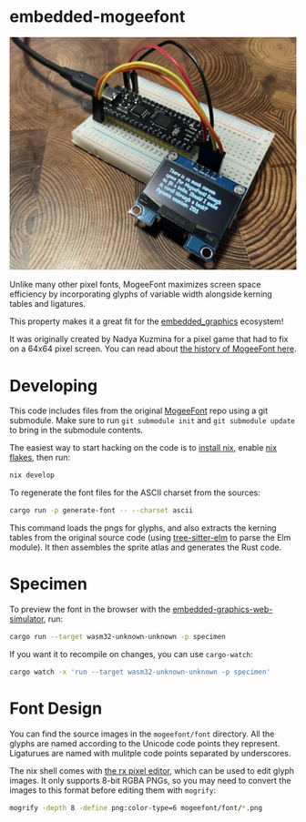 # embedded-mogeefont

![MogeeFont](mogeefont.jpg)

Unlike many other pixel fonts, MogeeFont maximizes screen space efficiency by incorporating glyphs of variable width alongside kerning tables and ligatures.

This property makes it a great fit for the [embedded_graphics](https://github.com/embedded-graphics/embedded-graphics) ecosystem!

It was originally created by Nadya Kuzmina for a pixel game that had to fix on a 64x64 pixel screen. You can read about [the history of MogeeFont here](https://nadyakuzmina.com/story-of-mogeefont.html).

# Developing

This code includes files from the original [MogeeFont](https://github.com/kuzminadya/mogeefont) repo using a git submodule. Make sure to run `git submodule init` and `git submodule update` to bring in the submodule contents.

The easiest way to start hacking on the code is to [install nix](https://nixos.org/download/#download-nix), enable [nix flakes](https://wiki.nixos.org/wiki/Flakes), then run:

```sh
nix develop
```

To regenerate the font files for the ASCII charset from the sources:

```sh
cargo run -p generate-font -- --charset ascii
```

This command loads the pngs for glyphs, and also extracts the kerning tables from the original source code (using [tree-sitter-elm](https://github.com/elm-tooling/tree-sitter-elm) to parse the Elm module). It then assembles the sprite atlas and generates the Rust code.

# Specimen

To preview the font in the browser with the [embedded-graphics-web-simulator](https://github.com/rahul-thakoor/embedded-graphics-web-simulator), run:

```sh
cargo run --target wasm32-unknown-unknown -p specimen
```

If you want it to recompile on changes, you can use `cargo-watch`:

```sh
cargo watch -x 'run --target wasm32-unknown-unknown -p specimen'
```

# Font Design

You can find the source images in the `mogeefont/font` directory. All the glyphs are named according to the Unicode code points they represent. Ligaturues are named with mulitple code points separated by underscores.

The nix shell comes with [the rx pixel editor](https://rx.cloudhead.io), which can be used to edit glyph images. It only supports 8-bit RGBA PNGs, so you may need to convert the images to this format before editing them with `mogrify`:

```sh
mogrify -depth 8 -define png:color-type=6 mogeefont/font/*.png
```
